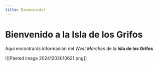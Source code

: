 ```yaml
---
title: Bienvenido!
---
```


# Bienvenido a la Isla de los Grifos

Aquí encontrarás información del  _West Marches_ de la **Isla de los Grifos**

![[Pasted image 20241203010621.png]]